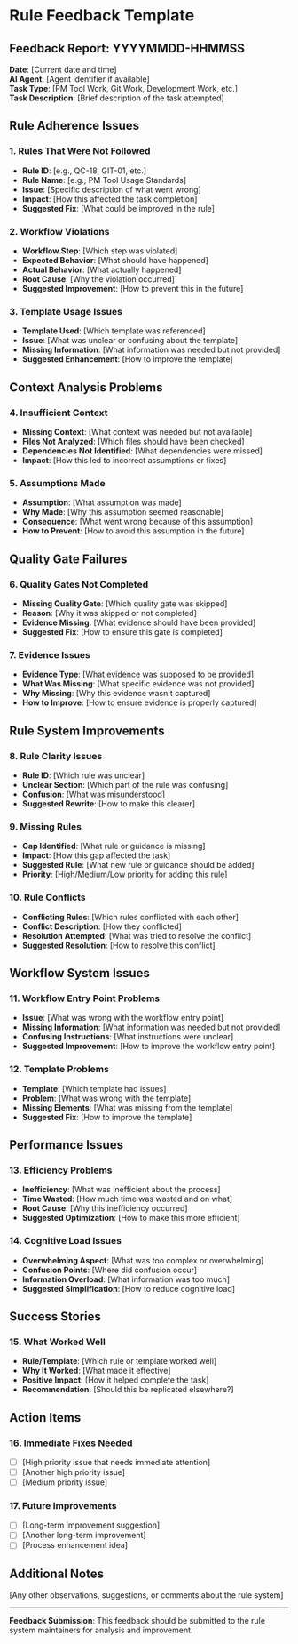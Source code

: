 # Rule Feedback Template

## Feedback Report: YYYYMMDD-HHMMSS

**Date**: [Current date and time]  
**AI Agent**: [Agent identifier if available]  
**Task Type**: [PM Tool Work, Git Work, Development Work, etc.]  
**Task Description**: [Brief description of the task attempted]

## Rule Adherence Issues

### 1. Rules That Were Not Followed
- **Rule ID**: [e.g., QC-18, GIT-01, etc.]
- **Rule Name**: [e.g., PM Tool Usage Standards]
- **Issue**: [Specific description of what went wrong]
- **Impact**: [How this affected the task completion]
- **Suggested Fix**: [What could be improved in the rule]

### 2. Workflow Violations
- **Workflow Step**: [Which step was violated]
- **Expected Behavior**: [What should have happened]
- **Actual Behavior**: [What actually happened]
- **Root Cause**: [Why the violation occurred]
- **Suggested Improvement**: [How to prevent this in the future]

### 3. Template Usage Issues
- **Template Used**: [Which template was referenced]
- **Issue**: [What was unclear or confusing about the template]
- **Missing Information**: [What information was needed but not provided]
- **Suggested Enhancement**: [How to improve the template]

## Context Analysis Problems

### 4. Insufficient Context
- **Missing Context**: [What context was needed but not available]
- **Files Not Analyzed**: [Which files should have been checked]
- **Dependencies Not Identified**: [What dependencies were missed]
- **Impact**: [How this led to incorrect assumptions or fixes]

### 5. Assumptions Made
- **Assumption**: [What assumption was made]
- **Why Made**: [Why this assumption seemed reasonable]
- **Consequence**: [What went wrong because of this assumption]
- **How to Prevent**: [How to avoid this assumption in the future]

## Quality Gate Failures

### 6. Quality Gates Not Completed
- **Missing Quality Gate**: [Which quality gate was skipped]
- **Reason**: [Why it was skipped or not completed]
- **Evidence Missing**: [What evidence should have been provided]
- **Suggested Fix**: [How to ensure this gate is completed]

### 7. Evidence Issues
- **Evidence Type**: [What evidence was supposed to be provided]
- **What Was Missing**: [What specific evidence was not provided]
- **Why Missing**: [Why this evidence wasn't captured]
- **How to Improve**: [How to ensure evidence is properly captured]

## Rule System Improvements

### 8. Rule Clarity Issues
- **Rule ID**: [Which rule was unclear]
- **Unclear Section**: [Which part of the rule was confusing]
- **Confusion**: [What was misunderstood]
- **Suggested Rewrite**: [How to make this clearer]

### 9. Missing Rules
- **Gap Identified**: [What rule or guidance is missing]
- **Impact**: [How this gap affected the task]
- **Suggested Rule**: [What new rule or guidance should be added]
- **Priority**: [High/Medium/Low priority for adding this rule]

### 10. Rule Conflicts
- **Conflicting Rules**: [Which rules conflicted with each other]
- **Conflict Description**: [How they conflicted]
- **Resolution Attempted**: [What was tried to resolve the conflict]
- **Suggested Resolution**: [How to resolve this conflict]

## Workflow System Issues

### 11. Workflow Entry Point Problems
- **Issue**: [What was wrong with the workflow entry point]
- **Missing Information**: [What information was needed but not provided]
- **Confusing Instructions**: [What instructions were unclear]
- **Suggested Improvement**: [How to improve the workflow entry point]

### 12. Template Problems
- **Template**: [Which template had issues]
- **Problem**: [What was wrong with the template]
- **Missing Elements**: [What was missing from the template]
- **Suggested Fix**: [How to improve the template]

## Performance Issues

### 13. Efficiency Problems
- **Inefficiency**: [What was inefficient about the process]
- **Time Wasted**: [How much time was wasted and on what]
- **Root Cause**: [Why this inefficiency occurred]
- **Suggested Optimization**: [How to make this more efficient]

### 14. Cognitive Load Issues
- **Overwhelming Aspect**: [What was too complex or overwhelming]
- **Confusion Points**: [Where did confusion occur]
- **Information Overload**: [What information was too much]
- **Suggested Simplification**: [How to reduce cognitive load]

## Success Stories

### 15. What Worked Well
- **Rule/Template**: [Which rule or template worked well]
- **Why It Worked**: [What made it effective]
- **Positive Impact**: [How it helped complete the task]
- **Recommendation**: [Should this be replicated elsewhere?]

## Action Items

### 16. Immediate Fixes Needed
- [ ] [High priority issue that needs immediate attention]
- [ ] [Another high priority issue]
- [ ] [Medium priority issue]

### 17. Future Improvements
- [ ] [Long-term improvement suggestion]
- [ ] [Another long-term improvement]
- [ ] [Process enhancement idea]

## Additional Notes
[Any other observations, suggestions, or comments about the rule system]

---

**Feedback Submission**: This feedback should be submitted to the rule system maintainers for analysis and improvement.
